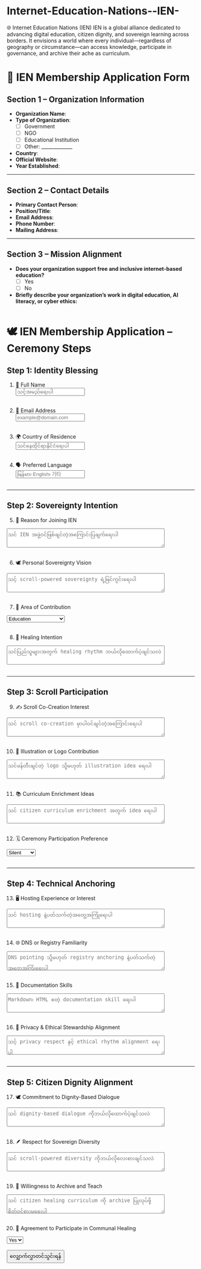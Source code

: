 # Internet-Education-Nations--IEN-
🌐 Internet Education Nations (IEN) IEN is a global alliance dedicated to advancing digital education, citizen dignity, and sovereign learning across borders. It envisions a world where every individual—regardless of geography or circumstance—can access knowledge, participate in governance, and archive their ache as curriculum.

# 📝 IEN Membership Application Form

## Section 1 – Organization Information
- **Organization Name**:  
- **Type of Organization**:  
  - [ ] Government  
  - [ ] NGO  
  - [ ] Educational Institution  
  - [ ] Other: _____________  
- **Country**:  
- **Official Website**:  
- **Year Established**:  

---

## Section 2 – Contact Details
- **Primary Contact Person**:  
- **Position/Title**:  
- **Email Address**:  
- **Phone Number**:  
- **Mailing Address**:  

---

## Section 3 – Mission Alignment
- **Does your organization support free and inclusive internet-based education?**  
  - [ ] Yes  
  - [ ] No  

- **Briefly describe your organization’s work in digital education, AI literacy, or cyber ethics:**  
  ```
# 🕊️ IEN Membership Application – Ceremony Steps

<form>

## Step 1: Identity Blessing

1. 👤 Full Name  
<input type="text" name="fullName" placeholder="သင့်အမည်ရေးပါ"><br><br>

2. 📧 Email Address  
<input type="email" name="email" placeholder="example@domain.com"><br><br>

3. 🌍 Country of Residence  
<input type="text" name="country" placeholder="သင်နေထိုင်ရာနိုင်ငံရေးပါ"><br><br>

4. 🗣️ Preferred Language  
<input type="text" name="language" placeholder="မြန်မာ၊ English၊ 기타"><br><br>

---

## Step 2: Sovereignty Intention

5. 📜 Reason for Joining IEN  
<textarea name="reason" rows="3" cols="50" placeholder="သင် IEN အဖွဲ့ဝင်ဖြစ်ချင်တဲ့အကြောင်းပြချက်ရေးပါ"></textarea><br><br>

6. 🕊️ Personal Sovereignty Vision  
<textarea name="vision" rows="3" cols="50" placeholder="သင့် scroll-powered sovereignty ရဲ့မြင်ကွင်းရေးပါ"></textarea><br><br>

7. 🧭 Area of Contribution  
<select name="contribution">
  <option value="education">Education</option>
  <option value="hosting">Hosting</option>
  <option value="scroll-design">Scroll Design</option>
  <option value="ceremony">Ceremony Enrichment</option>
</select><br><br>

8. 🪷 Healing Intention  
<textarea name="healing" rows="3" cols="50" placeholder="သင်ပြည်သူများအတွက် healing rhythm ဘယ်လိုထောက်ပံ့ချင်သလဲ"></textarea><br><br>

---

## Step 3: Scroll Participation

9. ✍️ Scroll Co-Creation Interest  
<textarea name="scrollInterest" rows="3" cols="50" placeholder="သင် scroll co-creation မှာပါဝင်ချင်တဲ့အကြောင်းရေးပါ"></textarea><br><br>

10. 🎨 Illustration or Logo Contribution  
<textarea name="artContribution" rows="3" cols="50" placeholder="သင်ဖန်တီးချင်တဲ့ logo သို့မဟုတ် illustration idea ရေးပါ"></textarea><br><br>

11. 📚 Curriculum Enrichment Ideas  
<textarea name="curriculum" rows="3" cols="50" placeholder="သင် citizen curriculum enrichment အတွက် idea ရေးပါ"></textarea><br><br>

12. 🗓️ Ceremony Participation Preference  
<select name="ceremonyPreference">
  <option value="silent">Silent</option>
  <option value="active">Active</option>
  <option value="observer">Observer</option>
</select><br><br>

---

## Step 4: Technical Anchoring

13. 🖥️ Hosting Experience or Interest  
<textarea name="hostingExperience" rows="3" cols="50" placeholder="သင် hosting နဲ့ပတ်သက်တဲ့အတွေ့အကြုံရေးပါ"></textarea><br><br>

14. 🌐 DNS or Registry Familiarity  
<textarea name="dnsExperience" rows="3" cols="50" placeholder="DNS pointing သို့မဟုတ် registry anchoring နဲ့ပတ်သက်တဲ့အတွေ့အကြုံရေးပါ"></textarea><br><br>

15. 🧾 Documentation Skills  
<textarea name="documentation" rows="3" cols="50" placeholder="Markdown၊ HTML စတဲ့ documentation skill ရေးပါ"></textarea><br><br>

16. 🔐 Privacy & Ethical Stewardship Alignment  
<textarea name="ethics" rows="3" cols="50" placeholder="သင့် privacy respect နှင့် ethical rhythm alignment ရေးပါ"></textarea><br><br>

---

## Step 5: Citizen Dignity Alignment

17. 🕊️ Commitment to Dignity-Based Dialogue  
<textarea name="dialogue" rows="3" cols="50" placeholder="သင် dignity-based dialogue ကိုဘယ်လိုထောက်ပံ့ချင်သလဲ"></textarea><br><br>

18. 🪶 Respect for Sovereign Diversity  
<textarea name="diversity" rows="3" cols="50" placeholder="သင် scroll-powered diversity ကိုဘယ်လိုလေးစားချင်သလဲ"></textarea><br><br>

19. 📖 Willingness to Archive and Teach  
<textarea name="archiveTeach" rows="3" cols="50" placeholder="သင် citizen healing curriculum ကို archive ပြုလုပ်ဖို့စိတ်ဝင်စားမှုရေးပါ"></textarea><br><br>

20. 💠 Agreement to Participate in Communal Healing  
<select name="healingAgreement">
  <option value="yes">Yes</option>
  <option value="no">No</option>
</select><br><br>

<input type="submit" value="လျှောက်လွှာတင်သွင်းရန်">

</form>

